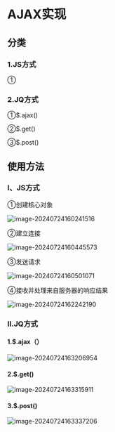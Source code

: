# AJAX实现

## 分类

### 1.JS方式

①

### 2.JQ方式

①$.ajax()

②$.get()

③$.post()

## 使用方法

### Ⅰ、JS方式

①创建核心对象

![image-20240724160241516](./../TyporaImage/image-20240724160241516.png)

②建立连接

![image-20240724160445573](./../TyporaImage/image-20240724160445573.png)

③发送请求

![image-20240724160501071](./../TyporaImage/image-20240724160501071.png)

④接收并处理来自服务器的响应结果

![image-20240724162242190](./../TyporaImage/image-20240724162242190.png)

### Ⅱ.JQ方式

#### 1.$.ajax（）

![image-20240724163206954](./../TyporaImage/image-20240724163206954.png)

#### 2.$.get()

![image-20240724163315911](./../TyporaImage/image-20240724163315911.png)

#### 3.$.post()

![image-20240724163337206](./../TyporaImage/image-20240724163337206.png)